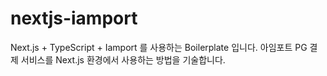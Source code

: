 # nextjs-iamport
Next.js + TypeScript + Iamport 를 사용하는 Boilerplate 입니다. 아임포트 PG 결제 서비스를 Next.js 환경에서 사용하는 방법을 기술합니다.
